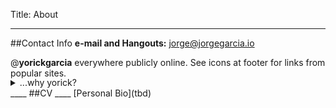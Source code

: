 Title: About
____
##Contact Info 
**e-mail and Hangouts:** [jorge@jorgegarcia.io](mailto:jorge@jorgegarcia.io)

@**yorickgarcia** everywhere publicly online. See icons at footer for links from popular sites.  
<details style="margin-top:-1rem">
    <summary>...why yorick?</summary>
    <div style="background:#f3f3f3; padding:1rem;">
        <p>A night on <a href="https://www.behindthename.com/name/yorick">Behind the Name</a> and jorgegarcia is usually taken obviously.</p>
        <ul>
                <li><b>JORGE</b> - Spanish and Portuguese form of GEORGE.</li>
                <ul>
                    <li><b>GEORGE</b> - English, Romanian
    From the Greek name Γεωργιος (Georgios), which was derived from the Greek word γεωργος (georgos) meaning "farmer, earthworker", itself derived from the elements γη (ge) "earth" and εργον (ergon) "work".</li>
                </ul>
            </ul>
            <ul>
                <li><b>YORICK</b> - Literature, English, and Dutch altered form of JØRG. Shakespeare used this name for a deceased court jester in his play 'Hamlet' (1600).</li>
                <ul>
                    <li><b>JØRG</b> - Danish and Norwegian short form of JØRGEN.</li>
                    <ul>
                        <li><b>JØRGEN</b> - Danish and Norwegian form of JÜRGEN.</li>
                        <ul>
                            <li><b>JÜRGEN</b> - Low German form of GEORGE.</li>
                            <ul>
                                <li><b>GEORGE</b> - English, Romanian</li>
                            </ul>
                        </ul>
                    </ul>
                </ul>
            </ul>
    </div>
</details>
____
##CV
____
[Personal Bio](tbd)
